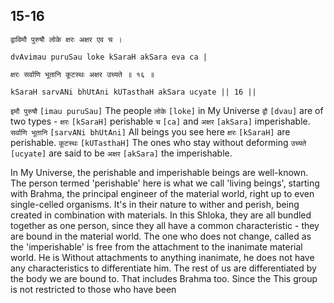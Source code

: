 ## 15-16


```shloka-sa
द्वाविमौ पुरुषौ लोके क्षरः अक्षर एव च ।
```
```shloka-sa-hk
dvAvimau puruSau loke kSaraH akSara eva ca |
```
```shloka-sa
क्षरः सर्वाणि भूतानि कूटस्थः अक्षर उच्यते ॥ १६ ॥
```
```shloka-sa-hk
kSaraH sarvANi bhUtAni kUTasthaH akSara ucyate || 16 ||
```

`इमौ पुरुषौ` `[imau puruSau]` The people `लोके` `[loke]` in My Universe `द्वौ` `[dvau]` are of two types - `क्षरः` `[kSaraH]` perishable `च` `[ca]` and `अक्षर` `[akSara]` imperishable. `सर्वाणि भूतानि` `[sarvANi bhUtAni]` All beings you see here `क्षरः` `[kSaraH]` are perishable. `कूटस्थः` `[kUTasthaH]` The ones who stay without deforming `उच्यते` `[ucyate]` are said to be `अक्षर` `[akSara]` the imperishable.

In My Universe, the perishable and imperishable beings are well-known. The person termed 'perishable' here is what we call 'living beings', starting with Brahma, the principal engineer of the material world, right up to even single-celled organisms. It's in their nature to wither and perish, being created in combination with materials. In this Shloka, they are all bundled together as one person, since they all have a common characteristic - they are bound in the material world.
The one who does not change, called as the 'imperishable' is free from the attachment to the inanimate material world. He is 
Without attachments to anything inanimate, he does not have any characteristics to differentiate him. The rest of us are differentiated by the body we are bound to. That includes Brahma too. 
Since the 
This group is not restricted to those who have been 

